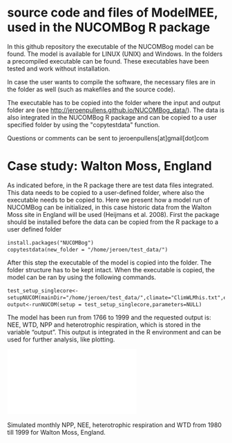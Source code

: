 # source code and files of ModelMEE, used in the NUCOMBog R package

In this github repository the executable of the NUCOMBog model can be found. The model is available for LINUX (UNIX) and Windows. In the folders a precompiled executable can be found. These executables have been tested and work without installation.

In case the user wants to compile the software, the necessary files are in the folder as well (such as makefiles and the source code).

The executable has to be copied into the folder where the input and output folder are (see http://jeroenpullens.github.io/NUCOMBog_data/). The data is also integrated in the NUCOMBog R package and can be copied to a user specified folder by using the "copytestdata" function.

Questions or comments can be sent to jeroenpullens[at]gmail[dot]com

# Case study: Walton Moss, England
As indicated before, in the R package there are test data files integrated. This data needs to be copied to a user-defined folder, where also the executable needs to be copied to. Here we present how a model run of NUCOMBog can be initialized, in this case historic data from the Walton Moss site in England will be used (Heijmans et al. 2008). First the package should be installed before the data can be copied from the R package to a user defined folder

```{r}
install.packages("NUCOMBog")
copytestdata(new_folder = "/home/jeroen/test_data/")
```

After this step the executable of the model is copied into the folder. The folder structure has to be kept intact. When the executable is copied, the model can be ran by using the following commands.

```{r}
test_setup_singlecore<-setupNUCOM(mainDir="/home/jeroen/test_data/",climate="ClimWLMhis.txt",environment="EnvWLMhis.txt",inival="inivalWLMhis.txt",start=1766,end=1999,type=c("NEE","WTD","NPP","hetero_resp"),parallel=F)
output<-runNUCOM(setup = test_setup_singlecore,parameters=NULL)
```
The model has been run from 1766 to 1999 and the requested output is: NEE, WTD, NPP and heterotrophic respiration, which is stored in the variable “output”. This output is integrated in the R environment and can be used for further analysis, like plotting.

![](images/WaltonMoss.pdf?raw=true)
 
Simulated monthly NPP, NEE, heterotrophic respiration and WTD from 1980 till 1999 for Walton Moss, England.



